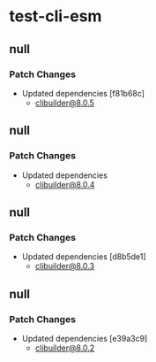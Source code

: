 # test-cli-esm

## null

### Patch Changes

- Updated dependencies [f81b68c]
  - clibuilder@8.0.5

## null

### Patch Changes

- Updated dependencies
  - clibuilder@8.0.4

## null

### Patch Changes

- Updated dependencies [d8b5de1]
  - clibuilder@8.0.3

## null

### Patch Changes

- Updated dependencies [e39a3c9]
  - clibuilder@8.0.2
